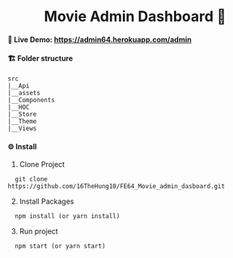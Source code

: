 <h1 align='center'>Movie Admin Dashboard 🎥</h1>

#### **🍺 Live Demo:** https://admin64.herokuapp.com/admin

#### **🏗 Folder structure**

```
src
|__Api
|__assets
|__Components
|__HOC
|__Store
|__Theme
|__Views
```

#### **⚙ Install**

1. Clone Project

```
  git clone https://github.com/16TheHung10/FE64_Movie_admin_dasboard.git
```

2. Install Packages

```
  npm install (or yarn install)
```

3. Run project

```
  npm start (or yarn start)
```
